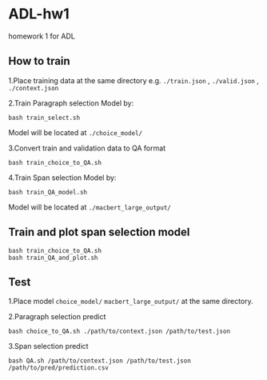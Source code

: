 # ADL-hw1
homework 1 for ADL

## How to train
1.Place training data at the same directory
  e.g. `./train.json` , `./valid.json` , `./context.json`
  
2.Train Paragraph selection Model by:
```shell
bash train_select.sh
```
  Model will be located at `./choice_model/`
  
3.Convert train and validation data to QA format
```shell
bash train_choice_to_QA.sh
```

4.Train Span selection Model by:
```shell
bash train_QA_model.sh
```
Model will be located at `./macbert_large_output/`

## Train and plot span selection model
```shell
bash train_choice_to_QA.sh
bash train_QA_and_plot.sh
```
## Test
1.Place model `choice_model/` `macbert_large_output/` at the same directory.

2.Paragraph selection predict
```shell
bash choice_to_QA.sh ./path/to/context.json /path/to/test.json 
```

3.Span selection predict
```shell
bash QA.sh /path/to/context.json /path/to/test.json /path/to/pred/prediction.csv
```

